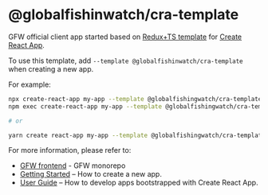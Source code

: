 # @globalfishinwatch/cra-template

GFW official client app started based on [Redux+TS template](https://github.com/reduxjs/cra-template-redux-typescript) for [Create React App](https://github.com/facebook/create-react-app).

To use this template, add `--template @globalfishinwatch/cra-template` when creating a new app.

For example:

```sh
npx create-react-app my-app --template @globalfishingwatch/cra-template
npm exec create-react-app my-app --template @globalfishingwatch/cra-template

# or

yarn create react-app my-app --template @globalfishingwatch/cra-template
```

For more information, please refer to:

- [GFW frontend](https://github.com/GlobalFishingWatch/frontend) - GFW monorepo
- [Getting Started](https://create-react-app.dev/docs/getting-started) – How to create a new app.
- [User Guide](https://create-react-app.dev) – How to develop apps bootstrapped with Create React App.
